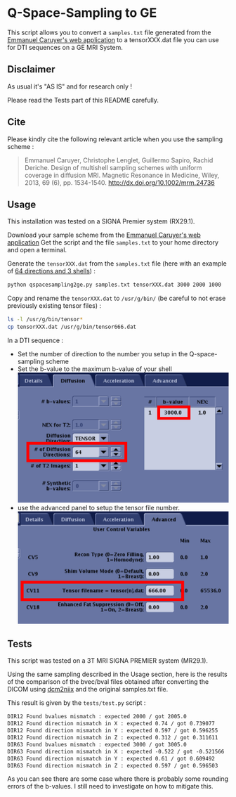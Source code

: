 # Q-Space-Sampling to GE

This script allows you to convert a `samples.txt` file generated
from the [Emmanuel Caruyer's web application](http://www.emmanuelcaruyer.com/q-space-sampling.php)
to a tensorXXX.dat file you can use for DTI sequences on a GE MRI System.

## Disclaimer

As usual it's "AS IS" and for research only !

Please read the Tests part of this README carefully.

## Cite

Please kindly cite the following relevant article when you use
the sampling scheme :

> Emmanuel Caruyer, Christophe Lenglet, Guillermo Sapiro, Rachid Deriche. Design of multishell sampling schemes with uniform coverage in diffusion MRI. Magnetic Resonance in Medicine, Wiley, 2013, 69 (6), pp. 1534-1540. http://dx.doi.org/10.1002/mrm.24736

## Usage

This installation was tested on a SIGNA Premier system (RX29.1).

Download your sample scheme from the [Emmanuel Caruyer's web application](http://www.emmanuelcaruyer.com/q-space-sampling.php)
Get the script and the file `samples.txt` to your home directory and open a terminal.

Generate the `tensorXXX.dat` from the `samples.txt` file (here with an example of [64 directions and 3 shells](http://www.emmanuelcaruyer.com/WebApp/q-space-sampling.php?nbPoints=64&nbShells=3&alpha=2)) :

```bash
python qspacesampling2ge.py samples.txt tensorXXX.dat 3000 2000 1000
```

Copy and rename the `tensorXXX.dat` to `/usr/g/bin/` (be careful to not erase previously existing tensor files) :

```bash
ls -l /usr/g/bin/tensor*
cp tensorXXX.dat /usr/g/bin/tensor666.dat
```

In a DTI sequence :
- Set the number of direction to the number you setup in the Q-space-sampling scheme
- Set the b-value to the maximum b-value of your shell
![Diffusion-setup](docs/q-space-sampling_diffusion-setup.png)
- use the advanced panel to setup the tensor file number.
![Advanced-setup](docs/q-space-sampling_advanced-setup.png)


## Tests

This script was tested on a 3T MRI SIGNA PREMIER system (MR29.1).

Using the same sampling described in the Usage section, here is the results of
the comparison of the bvec/bval files obtained after converting the DICOM using 
[dcm2niix](https://github.com/rordenlab/dcm2niix) and the original samples.txt file.

This result is given by the `tests/test.py` script :
```
DIR12 Found bvalues mismatch : expected 2000 / got 2005.0
DIR12 Found direction mismatch in X : expected 0.74 / got 0.739077
DIR12 Found direction mismatch in Y : expected 0.597 / got 0.596255
DIR12 Found direction mismatch in Z : expected 0.312 / got 0.311611
DIR63 Found bvalues mismatch : expected 3000 / got 3005.0
DIR63 Found direction mismatch in X : expected -0.522 / got -0.521566
DIR63 Found direction mismatch in Y : expected 0.61 / got 0.609492
DIR63 Found direction mismatch in Z : expected 0.597 / got 0.596503
```

As you can see there are some case where there is probably some rounding errors of the b-values.
I still need to investigate on how to mitigate this.


